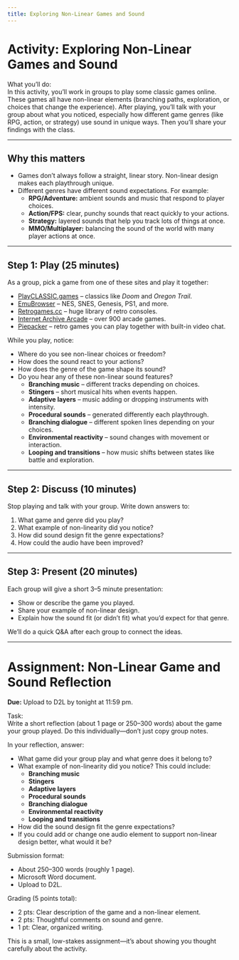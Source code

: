 ```yaml
---
title: Exploring Non-Linear Games and Sound
---
```


# Activity: Exploring Non-Linear Games and Sound

What you’ll do:  
In this activity, you’ll work in groups to play some classic games online. These games all have non-linear elements (branching paths, exploration, or choices that change the experience). After playing, you’ll talk with your group about what you noticed, especially how different game genres (like RPG, action, or strategy) use sound in unique ways. Then you’ll share your findings with the class.

---

## Why this matters
- Games don’t always follow a straight, linear story. Non-linear design makes each playthrough unique.  
- Different genres have different sound expectations. For example:  
  - **RPG/Adventure:** ambient sounds and music that respond to player choices.  
  - **Action/FPS:** clear, punchy sounds that react quickly to your actions.  
  - **Strategy:** layered sounds that help you track lots of things at once.  
  - **MMO/Multiplayer:** balancing the sound of the world with many player actions at once.

---

## Step 1: Play (25 minutes)
As a group, pick a game from one of these sites and play it together:  
- [PlayCLASSIC.games](https://www.playclassic.games/?utm_source=chatgpt.com) – classics like *Doom* and *Oregon Trail*.  
- [EmuBrowser](https://emubrowser.com/?utm_source=chatgpt.com) – NES, SNES, Genesis, PS1, and more.  
- [Retrogames.cc](https://www.retrogames.cc/?utm_source=chatgpt.com) – huge library of retro consoles.  
- [Internet Archive Arcade](https://archive.org/details/internetarcade?utm_source=chatgpt.com) – over 900 arcade games.  
- [Piepacker](https://piepacker.com/?utm_source=chatgpt.com) – retro games you can play together with built-in video chat.  

While you play, notice:  
- Where do you see non-linear choices or freedom?  
- How does the sound react to your actions?  
- How does the genre of the game shape its sound?  
- Do you hear any of these non-linear sound features?  
  - **Branching music** – different tracks depending on choices.  
  - **Stingers** – short musical hits when events happen.  
  - **Adaptive layers** – music adding or dropping instruments with intensity.  
  - **Procedural sounds** – generated differently each playthrough.  
  - **Branching dialogue** – different spoken lines depending on your choices.  
  - **Environmental reactivity** – sound changes with movement or interaction.  
  - **Looping and transitions** – how music shifts between states like battle and exploration.  

---

## Step 2: Discuss (10 minutes)
Stop playing and talk with your group. Write down answers to:  
1. What game and genre did you play?  
2. What example of non-linearity did you notice?  
3. How did sound design fit the genre expectations?  
4. How could the audio have been improved?  

---

## Step 3: Present (20 minutes)
Each group will give a short 3–5 minute presentation:  
- Show or describe the game you played.  
- Share your example of non-linear design.  
- Explain how the sound fit (or didn’t fit) what you’d expect for that genre.  

We’ll do a quick Q&A after each group to connect the ideas.  

---

# Assignment: Non-Linear Game and Sound Reflection

**Due:** Upload to D2L by tonight at 11:59 pm.

Task:  
Write a short reflection (about 1 page or 250–300 words) about the game your group played. Do this individually—don’t just copy group notes.  

In your reflection, answer:  
- What game did your group play and what genre does it belong to?  
- What example of non-linearity did you notice? This could include:  
   - **Branching music**  
   - **Stingers**  
   - **Adaptive layers**  
   - **Procedural sounds**  
   - **Branching dialogue**  
   - **Environmental reactivity**  
   - **Looping and transitions**  
- How did the sound design fit the genre expectations?  
- If you could add or change one audio element to support non-linear design better, what would it be?  

Submission format:  
- About 250–300 words (roughly 1 page).  
- Microsoft Word document. 
- Upload to D2L.  

Grading (5 points total):  
- 2 pts: Clear description of the game and a non-linear element.  
- 2 pts: Thoughtful comments on sound and genre.  
- 1 pt: Clear, organized writing.  

This is a small, low-stakes assignment—it’s about showing you thought carefully about the activity.
